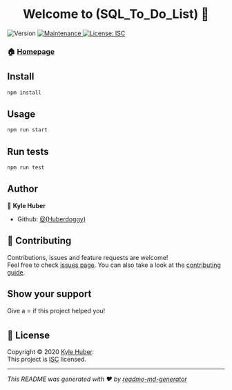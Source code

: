 <h1 align="center">Welcome to (SQL_To_Do_List) 👋</h1>
<p>
  <img alt="Version" src="https://img.shields.io/badge/version-1.0.0-blue.svg?cacheSeconds=2592000" />
  <a href="https://github.com/Huberdoggy/SQL_To_Do_List/graphs/commit-activity" target="_blank">
    <img alt="Maintenance" src="https://img.shields.io/badge/Maintained%3F-yes-green.svg" />
  </a>
  <a href="https://github.com/Huberdoggy/SQL_To_Do_List/blob/master/LICENSE" target="_blank">
    <img alt="License: ISC" src="https://img.shields.io/github/license/\(Huberdoggy\)/(SQL_To_Do_List)" />
  </a>
</p>

### 🏠 [Homepage](https://github.com/Huberdoggy/SQL_To_Do_List#readme)

## Install

```sh
npm install
```

## Usage

```sh
npm run start
```

## Run tests

```sh
npm run test
```

## Author

👤 **Kyle Huber**

* Github: [@\(Huberdoggy\)](https://github.com/\(Huberdoggy\))

## 🤝 Contributing

Contributions, issues and feature requests are welcome!<br />Feel free to check [issues page](https://github.com/Huberdoggy/SQL_To_Do_List/issues). You can also take a look at the [contributing guide](https://github.com/Huberdoggy/SQL_To_Do_List/blob/master/CONTRIBUTING.md).

## Show your support

Give a ⭐️ if this project helped you!

## 📝 License

Copyright © 2020 [Kyle Huber](https://github.com/\(Huberdoggy\)).<br />
This project is [ISC](https://github.com/Huberdoggy/SQL_To_Do_List/blob/master/LICENSE) licensed.

***
_This README was generated with ❤️ by [readme-md-generator](https://github.com/kefranabg/readme-md-generator)_
